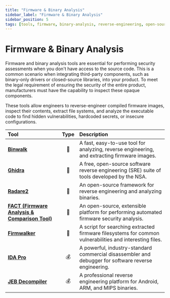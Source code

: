 ```yaml
---
title: "Firmware & Binary Analysis"
sidebar_label: "Firmware & Binary Analysis"
sidebar_position: 5
tags: [tools, firmware, binary-analysis, reverse-engineering, open-source]
---
```

# Firmware & Binary Analysis

Firmware and binary analysis tools are essential for performing security assessments when you don't have access to the source code. This is a common scenario when integrating third-party components, such as binary-only drivers or closed-source libraries, into your product. To meet the legal requirement of ensuring the security of the entire product, manufacturers must have the capability to inspect these opaque components.

These tools allow engineers to reverse-engineer compiled firmware images, inspect their contents, extract file systems, and analyze the executable code to find hidden vulnerabilities, hardcoded secrets, or insecure configurations.

| Tool | Type | Description |
| :--- | :--: | :---------- |
| [**Binwalk**](https://github.com/ReFirmLabs/binwalk) | 🐙 | A fast, easy-to-use tool for analyzing, reverse engineering, and extracting firmware images. |
| [**Ghidra**](https://ghidra-sre.org/) | 🐙 | A free, open-source software reverse engineering (SRE) suite of tools developed by the NSA. |
| [**Radare2**](https://radare.org/r/)| 🐙 | An open-source framework for reverse engineering and analyzing binaries. |
| [**FACT (Firmware Analysis & Comparison Tool)**](https://fkie-cad.github.io/fact_documentation/) | 🐙 | An open-source, extensible platform for performing automated firmware security analysis. |
| [**Firmwalker**](https://github.com/craigz28/firmwalker) | 🐙 | A script for searching extracted firmware filesystems for common vulnerabilities and interesting files. |
| [**IDA Pro**](https://hex-rays.com/ida-pro/) | 💰 | A powerful, industry-standard commercial disassembler and debugger for software reverse engineering. |
| [**JEB Decompiler**](https://www.pnfsoftware.com/) | 💰 | A professional reverse engineering platform for Android, ARM, and MIPS binaries. |

<!-- Citations -->
